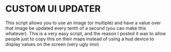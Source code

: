 # CUSTOM UI UPDATER

This script allows you to use an image (or multiple) and have a value over that image be updated every tenth of a second (you can make this whatever). 
This is a very easy script, and the reason I posted it was to allow people just to copy this on their maps instead of using a hud device to display values on the screen (very ugly imo)
